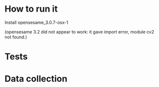 # How to run it

Install opensesame_3.0.7-osx-1

(opensesame 3.2 did not appear to work: it gave import error, module cv2 not found.)


# Tests

# Data collection

